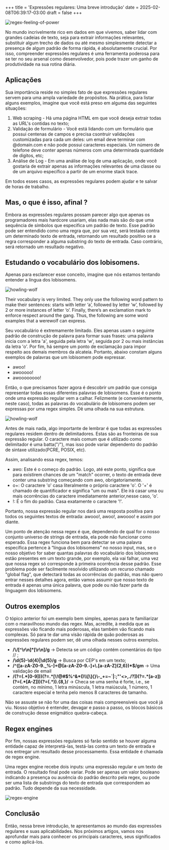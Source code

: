 +++
title = 'Expressões regulares: Uma breve introdução'
date = 2025-02-08T06:39:17-03:00
draft = false
+++

![regex-feeling-of-power](/regex-feelings-of-power.png)

No mundo incrivelmente rico em dados em que vivemos, saber lidar com grandes cadeias de texto, seja para extrair informações relevantes, substituir algum trecho de dados ou até mesmo simplesmente detectar a presença de algum padrão de forma rápida, é absolutamente crucial. Por isso, compreender expressões regulares é uma ferramenta poderosa para se ter no seu arsenal como desenvolvedor, pois pode trazer um ganho de produtividade na sua rotina diária.

## Aplicações

Sua importância reside no simples fato de que expressões regulares servem para uma ampla variedade de propósitos. Na prática, para listar alguns exemplos, imagine que você está preso em alguma das seguintes situações:

<ol>
    <li>Web scraping - Há uma página HTML em que você deseja extrair todas as URL's contidas no texto;</li>
    <li>Validação de formulário - Você está lidando com um formulário que possui centenas de campos e precisa csontruir validações customizadas para cada um deles: um email deve terminar com @domain.com e não pode possui caracteres especiais. Um número de telefone deve conter apenas números com uma determinada quantidade de dígitos, etc;</li>
    <li>Análise de Log - Em uma análise de log de uma aplicação, onde você gostaria de extrair apenas as informações relevantes de uma classe ou de um arquivo específico a partir de um enorme stack trace.</li>
</ol>

Em todos esses casos, as expressões regulares podem ajudar e te salvar de horas de trabalho.

## Mas, o que é isso, afinal ?

Embora as expressões regulares possam parecer algo que apenas os programadores mais hardcore usariam, elas nada mais são do que uma sequência de símbolos que especifica um padrão de texto. Esse padrão pode ser entendido como uma regra que, por sua vez, será testada contra um determinado texto de entrada, retornando um resultado positivo se a regra corresponder a alguma substring do texto de entrada. Caso contrário, será retornado um resultado negativo.

## Estudando o vocabulário dos lobisomens.

Apenas para esclarecer esse conceito, imagine que nós estamos tentando entender a língua dos lobisomens.

![howling-wolf](/howling-wolf.png)

Their vocabulary is very limited. They only use the following word pattern to make their sentences: starts with letter ‘a’, followed by letter ‘w’, followed by 2 or more instances of letter ‘o’. Finally, there’s an exclamation mark to enforce respect around the gang. Thus, the following are some word examples that a werewolf can express.

Seu vocabulário é extremamente limitado. Eles apenas usam o seguinte padrão de construção de palavra para formar suas frases: uma palavra inicia com a letra 'a', seguida pela letra 'w', seguida por 2 ou mais instâncias da letra 'o'. Por fim, há sempre um ponto de exclamação para impor respeito aos demais membros da alcateia. Portanto, abaixo constam alguns exemplos de palavras que um lobisomem pode expressar.

<ul>
    <li>awoo!</li>
    <li>awooooo!</li>
    <li>awoooooooo!</li>
</ul>


Então, o que precisamos fazer agora é descobrir um padrão que consiga representar todas essas diferentes palavras de  lobisomens. Esse é o ponto onde uma expressão regular vem a calhar. Felizmente (e convenientemente, neste caso), todas as palavras do vocabulário de lobisomens podem ser expressas por uma regex simples. Dê uma olhada na sua estrutura.

![howling-wolf](/regex-werewolves.png)

Antes de mais nada, algo importante de lembrar é que todas as expressões regulares residem dentro de delimitadores. Estas são as fronteiras de sua expressão regular. O caractere mais comum que é utilizado como delimitador é uma batta("/"), mas isso pode variar dependento do padrão de sintaxe utilizado(PCRE, POSIX, etc).

Assim, analisando essa regex, temos:

<ul>
    <li>
        awo: Este é o começo do padrão. Logo, até este ponto, significa que para existirem chances de um "match" ocorrer, o texto de entrada deve conter uma substring começando com awo, obrigatoriamente.
    </li>
    <li>
        o+: O caractere 'o' casa literalmente o próprio caractere 'o'. O '+' é chamado de quantificador e significa "um ou mais". Ele irá casar uma ou mais ocorrências do caractere imediatamente anterior,nesse caso, 'o'.
    </li>
    <li>
        !: É o fim do padrão. Casa exatamente o caractere '!'.
    </li>
</ul>

Portanto, nossa expressão regular nos dará uma resposta positiva para todos os seguintes textos de entrada: awooo!, awoo!, awoooo! e assim por diante.

Um ponto de atenção nessa regex é que, dependendo de qual for o nosso conjunto universo de strings de entrada, ela pode não funcionar como esperado. Essa regex funciona bem para detectar se uma palavra específica pertence à “língua dos lobisomens” no nosso input, mas, se o nosso objetivo for saber quantas palavras do vocabulário dos lobisomens estão presentes em um texto grande, por exemplo, ela vai falhar, uma vez que nossa regex só corresponde à primeira ocorrência desse padrão. Esse problema pode ser facilmente resolvido utilizando um recurso chamado "global flag", que detectará todas as ocorrências do padrão, mas não quero entrar nesses detalhes agora, então vamos assumir que nosso texto de entrada é apenas uma única palavra, que pode ou não fazer parte da linguagem dos lobisomens.

## Outros exemplos

O tópico anterior foi um exemplo bem simples, apenas para te familiarizar com o maravilhoso mundo das regex. Mas, acredite, à medida que as expressões vão ficando mais poderosas, elas também vão ficando mais complexas. Só para te dar uma visão rápida de quão poderosas as expressões regulares podem ser, dê uma olhada nesses outros exemplos.

<ul>
    <li>
        <b>/\/[^\r\n]*[\r\n]/g</b>  → Detecta se um código contém comentários do tipo // ;
    </li>
    <li>
       <b>/\d{5}-\d{4}|\d{5}/g</b>  → Busca por CEP's em um texto;
    </li>
    <li>
        <b>/^([a-zA-Z0-9._%-]+@[a-zA-Z0-9.-]+\.[a-zA-Z]{2,6})*$/gm</b>  → Uma validação de email
    </li>
    <li>
        <b>/(?=(.*[0-9]))(?=.*[\!@#$%^&*()\\[\]{}\-_+=~`|:;"'<>,./?])(?=.*[a-z])(?=(.*[A-Z]))(?=(.*)).{8,}/</b>  →  Checa se uma senha é forte, i.e., se contém, no mínimo, 1 letra minúscula, 1 letra maiúscula, 1 número, 1 caractere especial e tenha pelo menos 8 caracteres de tamanho.
    </li>
</ul>

Não se assuste se não for uma das coisas mais compreensíveis que você já viu. Nosso objetivo é entender, devagar e passo a passo, os blocos básicos de construção desse enigmático quebra-cabeça.

## Regex engines

Por fim, nossas expressões regulares só farão sentido se houver alguma entidade capaz de interpretá-las, testá-las contra um texto de entrada e nos entregar um resultado desse processamento. Essa entidade é chamada de regex engine.

Uma regex engine recebe dois inputs: uma expressão regular e um texto de entrada.
O resultado final pode variar. Pode ser apenas um valor booleano indicando a presença ou ausência do padrão descrito pela regex, ou pode ser uma lista de substrings do texto de entrada que correspondem ao padrão. Tudo depende da sua necessidade.

![regex-engine](/regex-engine.png)

## Conclusão

Então, nessa breve introdução, te apresentamos ao mundo das expressões regulares e suas aplicabilidades. Nos próximos artigos, vamos nos aprofundar mais para conhecer os principais caracteres, seus significados e como aplicá-los.

